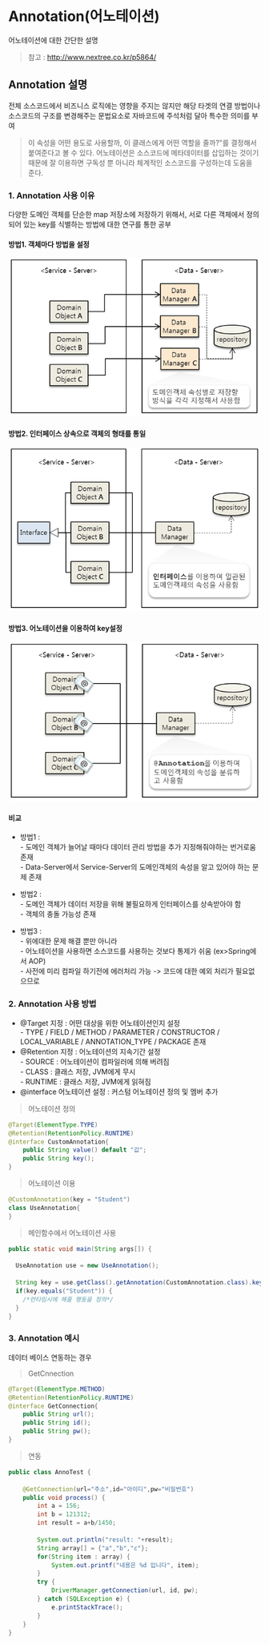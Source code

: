 # Annotation(어노테이션)
어노테이션에 대한 간단한 설명
> 참고 : http://www.nextree.co.kr/p5864/

## Annotation 설명
전체 소스코드에서 비즈니스 로직에는 영향을 주지는 않지만 해당 타겟의 연결 방법이나 소스코드의 구조를 변경해주는 문법요소로 자바코드에 주석처럼 달아 특수한 의미를 부여
> 이 속성을 어떤 용도로 사용할까, 이 클래스에게 어떤 역할을 줄까?"를 결정해서 붙여준다고 볼 수 있다. 어노테이션은 소스코드에 메타데이터를 삽입하는 것이기 때문에 잘 이용하면 구독성 뿐 아니라 체계적인 소스코드를 구성하는데 도움을 준다.

### 1. __Annotation 사용 이유__
다양한 도메인 객체를 단순한 map 저장소에 저장하기 위해서, 서로 다른 객체에서 정의되어 있는 key를 식별하는 방법에 대한 연구를 통한 공부

#### 방법1. 객체마다 방법을 설정
![](https://github.com/Lee-KyungSeok/Study/blob/master/Java/Contents/Annotation/annotation1.png)

#### 방법2. 인터페이스 상속으로 객체의 형태를 통일
![](https://github.com/Lee-KyungSeok/Study/blob/master/Java/Contents/Annotation/annotation2.png)

#### 방법3. 어노테이션을 이용하여  key설정
![](https://github.com/Lee-KyungSeok/Study/blob/master/Java/Contents/Annotation/annotation3.png)

#### 비교
* 방법1 : </br> - 도메인 객체가 늘어날 때마다 데이터 관리 방법을 추가 지정해줘야하는 번거로움 존재</br> - Data-Server에서 Service-Server의 도메인객체의 속성을 알고 있어야 하는 문제 존재

* 방법2 :</br> - 도메인 객체가 데이터 저장을 위해 불필요하게 인터페이스를 상속받아야 함 </br> -  객체의 충돌 가능성 존재

* 방법3 :</br> - 위에대한 문제 해결 뿐만 아니라</br> - 어노테이션을 사용하면 소스코드를 사용하는 것보다 통제가 쉬움 (ex>Spring에서 AOP)</br>- 사전에 미리 컴파일 하기전에 에러처리 가능 -> 코드에 대한 예외 처리가 필요없으므로

### 2. __Annotation 사용 방법__
* @Target 지정 : 어떤 대상을 위한 어노테이션인지 설정</br> - TYPE / FIELD / METHOD / PARAMETER / CONSTRUCTOR / LOCAL_VARIABLE / ANNOTATION_TYPE / PACKAGE 존재
* @Retention 지정 :  어노테이션의 지속기간 설정</br> - SOURCE : 어노테이션이 컴파일러에 의해 버려짐 </br> - CLASS : 클래스 저장, JVM에게 무시 </br> - RUNTIME : 클래스 저장, JVM에게 읽혀짐
* @interface 어노테이션 설정 : 커스텀 어노테이션 정의 및 멤버 추가

> 어노테이션 정의

```java
@Target(ElementType.TYPE)
@Retention(RetentionPolicy.RUNTIME)
@interface CustomAnnotation{
	public String value() default "값";
	public String key();
}
```
> 어노테이션 이용

```java
@CustomAnnotation(key = "Student")
class UseAnnotation{
}
```

> 메인함수에서 어노테이션 사용

```java
public static void main(String args[]) {

  UseAnnotation use = new UseAnnotation();

  String key = use.getClass().getAnnotation(CustomAnnotation.class).key();
  if(key.equals("Student")) {
    /*런타임시에 해줄 행동을 정의*/
  }
}
```

### 3. __Annotation 예시__
데이터 베이스 연동하는 경우

> GetCnnection

```java
@Target(ElementType.METHOD)
@Retention(RetentionPolicy.RUNTIME)
@interface GetConnection{
	public String url();
	public String id();
	public String pw();
}
```

>  연동

```java
public class AnnoTest {

	@GetConnection(url="주소",id="아이디",pw="비밀번호")
	public void process() {
		int a = 156;
		int b = 121312;
		int result = a+b/1450;

		System.out.println("result: "+result);
		String array[] = {"a","b","c"};
		for(String item : array) {
			System.out.printf("내용은 %d 입니다", item);
		}
		try {
			DriverManager.getConnection(url, id, pw);
		} catch (SQLException e) {
			e.printStackTrace();
		}
	}
}
```
